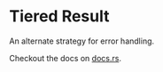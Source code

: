 # Tiered Result

An alternate strategy for error handling.

Checkout the docs on [docs.rs].

[docs.rs]: https://docs.rs/tiered-result/
